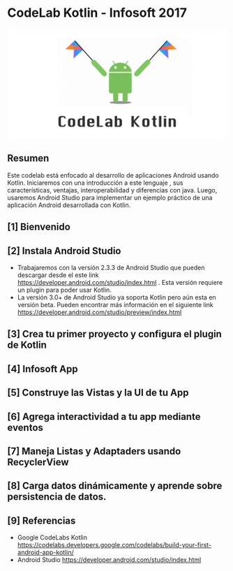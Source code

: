 # CodeLab Kotlin - Infosoft 2017

![alt text](./CodeLabKotlinInfosoft2017.png)

## Resumen

Este codelab está enfocado al desarrollo de aplicaciones Android usando Kotlin. Iniciaremos con una introducción a este lenguaje , sus características, ventajas, interoperabilidad y diferencias con java. Luego, usaremos Android Studio para implementar  un ejemplo práctico de una aplicación Android desarrollada con Kotlin.

## [1] Bienvenido

## [2] Instala Android Studio

  * Trabajaremos con la versión 2.3.3 de Android Studio que pueden descargar desde el este link https://developer.android.com/studio/index.html . Esta versión requiere un plugin para poder usar Kotlin.
  * La versión 3.0+ de Android Studio ya soporta Kotlin pero aún esta en versión beta. Pueden encontrar más información en el siguiente link https://developer.android.com/studio/preview/index.html

## [3] Crea tu primer proyecto y configura el plugin de Kotlin

## [4] Infosoft App

## [5] Construye las Vistas y la UI de tu App

## [6] Agrega interactividad  a tu app mediante eventos

## [7] Maneja Listas y Adaptaders usando RecyclerView

## [8] Carga datos dinámicamente y aprende sobre persistencia de datos.

## [9] Referencias 

  * Google CodeLabs Kotlin https://codelabs.developers.google.com/codelabs/build-your-first-android-app-kotlin/
  * Android Studio https://developer.android.com/studio/index.html

